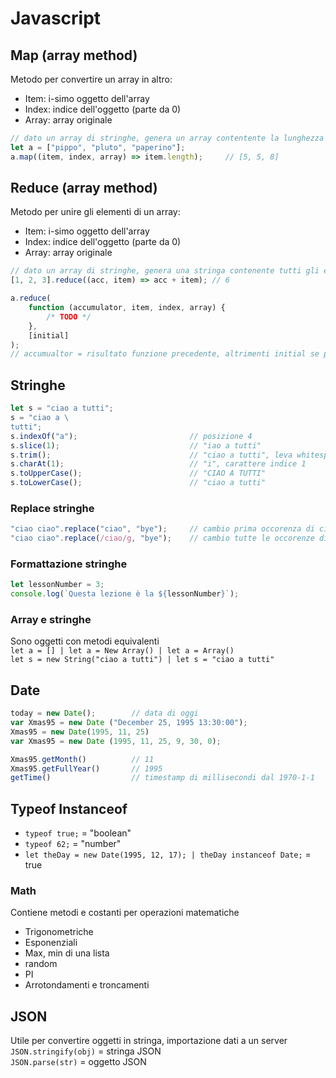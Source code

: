 # Javascript
## Map (array method)
Metodo per convertire un array in altro:
- Item: i-simo oggetto dell'array
- Index: indice dell'oggetto (parte da 0)
- Array: array originale

```js
// dato un array di stringhe, genera un array contentente la lunghezza della stringa
let a = ["pippo", "pluto", "paperino"];
a.map((item, index, array) => item.length);     // [5, 5, 8]
```

## Reduce (array method)
Metodo per unire gli elementi di un array:
- Item: i-simo oggetto dell'array
- Index: indice dell'oggetto (parte da 0)
- Array: array originale

```js
// dato un array di stringhe, genera una stringa contenente tutti gli elementi
[1, 2, 3].reduce((acc, item) => acc + item); // 6

a.reduce( 
    function (accumulator, item, index, array) {
        /* TODO */
    },
    [initial]
);
// accumualtor = risultato funzione precedente, altrimenti initial se prima volta
```

## Stringhe
```js
let s = "ciao a tutti";
s = "ciao a \
tutti";
s.indexOf("a");                         // posizione 4
s.slice(1);                             // "iao a tutti"
s.trim();                               // "ciao a tutti", leva whitespaces iniziali e finali
s.charAt(1);                            // "i", carattere indice 1
s.toUpperCase();                        // "CIAO A TUTTI"
s.toLowerCase();                        // "ciao a tutti"
```

### Replace stringhe
```js
"ciao ciao".replace("ciao", "bye");     // cambio prima occorenza di ciao
"ciao ciao".replace(/ciao/g, "bye");    // cambio tutte le occorenze di ciao, regex
```

### Formattazione stringhe
```js
let lessonNumber = 3;
console.log(`Questa lezione è la ${lessonNumber}`);
```

### Array e stringhe
Sono oggetti con metodi equivalenti <br>
`let a = [] | let a = New Array() | let a = Array()` <br>
`let s = new String("ciao a tutti") | let s = "ciao a tutti"` <br>

## Date
```js
today = new Date();        // data di oggi
var Xmas95 = new Date ("December 25, 1995 13:30:00");
Xmas95 = new Date(1995, 11, 25)
var Xmas95 = new Date (1995, 11, 25, 9, 30, 0);

Xmas95.getMonth()          // 11
Xmas95.getFullYear()       // 1995
getTime()                  // timestamp di millisecondi dal 1970-1-1
```

## Typeof Instanceof
- `typeof true;` = "boolean" <br>
- `typeof 62;` = "number" <br>
- `let theDay = new Date(1995, 12, 17); | theDay instanceof Date;` = true <br>

### Math
Contiene metodi e costanti per operazioni matematiche
- Trigonometriche
- Esponenziali
- Max, min di una lista
- random
- PI
- Arrotondamenti e troncamenti

## JSON
Utile per convertire oggetti in stringa, importazione dati a un server <br>
`JSON.stringify(obj)` = stringa JSON <br>
`JSON.parse(str)` = oggetto JSON <br>

